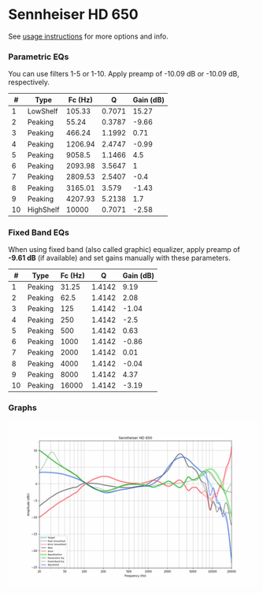 # Sennheiser HD 650
See [usage instructions](https://github.com/jaakkopasanen/AutoEq#usage) for more options and info.

### Parametric EQs
You can use filters 1-5 or 1-10. Apply preamp of -10.09 dB or -10.09 dB, respectively.

|   # | Type      |   Fc (Hz) |      Q |   Gain (dB) |
|-----|-----------|-----------|--------|-------------|
|   1 | LowShelf  |    105.33 | 0.7071 |       15.27 |
|   2 | Peaking   |     55.24 | 0.3787 |       -9.66 |
|   3 | Peaking   |    466.24 | 1.1992 |        0.71 |
|   4 | Peaking   |   1206.94 | 2.4747 |       -0.99 |
|   5 | Peaking   |   9058.5  | 1.1466 |        4.5  |
|   6 | Peaking   |   2093.98 | 3.5647 |        1    |
|   7 | Peaking   |   2809.53 | 2.5407 |       -0.4  |
|   8 | Peaking   |   3165.01 | 3.579  |       -1.43 |
|   9 | Peaking   |   4207.93 | 5.2138 |        1.7  |
|  10 | HighShelf |  10000    | 0.7071 |       -2.58 |

### Fixed Band EQs
When using fixed band (also called graphic) equalizer, apply preamp of **-9.61 dB** (if available) and set gains manually with these parameters.

|   # | Type    |   Fc (Hz) |      Q |   Gain (dB) |
|-----|---------|-----------|--------|-------------|
|   1 | Peaking |     31.25 | 1.4142 |        9.19 |
|   2 | Peaking |     62.5  | 1.4142 |        2.08 |
|   3 | Peaking |    125    | 1.4142 |       -1.04 |
|   4 | Peaking |    250    | 1.4142 |       -2.5  |
|   5 | Peaking |    500    | 1.4142 |        0.63 |
|   6 | Peaking |   1000    | 1.4142 |       -0.86 |
|   7 | Peaking |   2000    | 1.4142 |        0.01 |
|   8 | Peaking |   4000    | 1.4142 |       -0.04 |
|   9 | Peaking |   8000    | 1.4142 |        4.37 |
|  10 | Peaking |  16000    | 1.4142 |       -3.19 |

### Graphs
![](./Sennheiser%20HD%20650.png)
